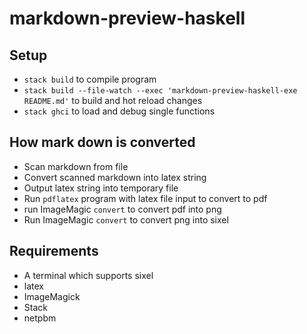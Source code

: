 # markdown-preview-haskell

## Setup

- `stack build` to compile program
- `stack build --file-watch --exec 'markdown-preview-haskell-exe README.md'` to build and hot reload changes
- `stack ghci` to load and debug single functions

## How mark down is converted

- Scan markdown from file
- Convert scanned markdown into latex string
- Output latex string into temporary file
- Run `pdflatex` program with latex file input to convert to pdf
- run ImageMagic `convert` to convert pdf into png
- Run ImageMagic `convert` to convert png into sixel

## Requirements

- A terminal which supports sixel
- latex
- ImageMagick
- Stack
- netpbm

